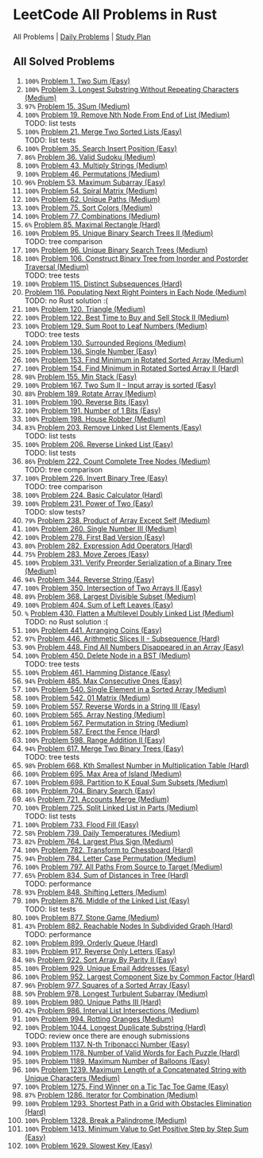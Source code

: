 LeetCode All Problems in Rust
=============================

All Problems | [Daily Problems](DAILY.md) | [Study Plan](STUDY_PLAN.md)

All Solved Problems
-------------------

1. `100%` [Problem 1. Two Sum (Easy)](problem_0001/)
2. `100%` [Problem 3. Longest Substring Without Repeating Characters (Medium)](problem_0003/)
3. `97%` [Problem 15. 3Sum (Medium)](problem_0015/)
4. `100%` [Problem 19. Remove Nth Node From End of List (Medium)](problem_0019/) \
    TODO: list tests
5. `100%` [Problem 21. Merge Two Sorted Lists (Easy)](problem_0021/) \
    TODO: list tests
6. `100%` [Problem 35. Search Insert Position (Easy)](problem_0035/)
7. `86%` [Problem 36. Valid Sudoku (Medium)](problem_0036/)
8. `100%` [Problem 43. Multiply Strings (Medium)](problem_0043/)
9. `100%` [Problem 46. Permutations (Medium)](problem_0046/)
10. `96%` [Problem 53. Maximum Subarray (Easy)](problem_0053/)
11. `100%` [Problem 54. Spiral Matrix (Medium)](problem_0054/)
12. `100%` [Problem 62. Unique Paths (Medium)](problem_0062/)
13. `100%` [Problem 75. Sort Colors (Medium)](problem_0075/)
14. `100%` [Problem 77. Combinations (Medium)](problem_0077/)
15. `6%` [Problem 85. Maximal Rectangle (Hard)](problem_0085/)
16. `100%` [Problem 95. Unique Binary Search Trees II (Medium)](problem_0095/) \
    TODO: tree comparison
17. `100%` [Problem 96. Unique Binary Search Trees (Medium)](problem_0096/)
18. `100%` [Problem 106. Construct Binary Tree from Inorder and Postorder Traversal (Medium)](problem_0106/) \
    TODO: tree tests
19. `100%` [Problem 115. Distinct Subsequences (Hard)](problem_0115/)
20. [Problem 116. Populating Next Right Pointers in Each Node (Medium)](problem_0116/) \
    TODO: no Rust solution :(
21. `100%` [Problem 120. Triangle (Medium)](problem_0120/)
22. `100%` [Problem 122. Best Time to Buy and Sell Stock II (Medium)](problem_0122/)
23. `100%` [Problem 129. Sum Root to Leaf Numbers (Medium)](problem_0129/) \
    TODO: tree tests
24. `100%` [Problem 130. Surrounded Regions (Medium)](problem_0130/)
25. `100%` [Problem 136. Single Number (Easy)](problem_0136/)
26. `100%` [Problem 153. Find Minimum in Rotated Sorted Array (Medium)](problem_0153/)
27. `100%` [Problem 154. Find Minimum in Rotated Sorted Array II (Hard)](problem_0154/)
28. `98%` [Problem 155. Min Stack (Easy)](problem_0155/)
29. `100%` [Problem 167. Two Sum II - Input array is sorted (Easy)](problem_0167/)
30. `88%` [Problem 189. Rotate Array (Medium)](problem_0189/)
31. `100%` [Problem 190. Reverse Bits (Easy)](problem_0190/)
32. `100%` [Problem 191. Number of 1 Bits (Easy)](problem_0191/)
33. `100%` [Problem 198. House Robber (Medium)](problem_0198/)
34. `83%` [Problem 203. Remove Linked List Elements (Easy)](problem_0203/) \
    TODO: list tests
35. `100%` [Problem 206. Reverse Linked List (Easy)](problem_0206/) \
    TODO: list tests
36. `86%` [Problem 222. Count Complete Tree Nodes (Medium)](problem_0222/) \
    TODO: tree comparison
37. `100%` [Problem 226. Invert Binary Tree (Easy)](problem_0226/) \
    TODO: tree comparison
38. `100%` [Problem 224. Basic Calculator (Hard)](problem_0224/)
39. `100%` [Problem 231. Power of Two (Easy)](problem_0231/) \
    TODO: slow tests?
40. `79%` [Problem 238. Product of Array Except Self (Medium)](problem_0238/)
41. `100%` [Problem 260. Single Number III (Medium)](problem_0260/)
42. `100%` [Problem 278. First Bad Version (Easy)](problem_0278/)
43. `80%` [Problem 282. Expression Add Operators (Hard)](problem_0282/)
44. `75%` [Problem 283. Move Zeroes (Easy)](problem_0283/)
45. `100%` [Problem 331. Verify Preorder Serialization of a Binary Tree (Medium)](problem_0331/)
46. `94%` [Problem 344. Reverse String (Easy)](problem_0344/)
47. `100%` [Problem 350. Intersection of Two Arrays II (Easy)](problem_0350/)
48. `89%` [Problem 368. Largest Divisible Subset (Medium)](problem_0368/)
49. `100%` [Problem 404. Sum of Left Leaves (Easy)](problem_0404/)
50. `%` [Problem 430. Flatten a Multilevel Doubly Linked List (Medium)](problem_0430/) \
    TODO: no Rust solution :(
51. `100%` [Problem 441. Arranging Coins (Easy)](problem_0441/)
52. `97%` [Problem 446. Arithmetic Slices II - Subsequence (Hard)](problem_0446/)
53. `90%` [Problem 448. Find All Numbers Disappeared in an Array (Easy)](problem_0448/)
54. `100%` [Problem 450. Delete Node in a BST (Medium)](problem_0450/) \
    TODO: tree tests
55. `100%` [Problem 461. Hamming Distance (Easy)](problem_0461/)
56. `94%` [Problem 485. Max Consecutive Ones (Easy)](problem_0485/)
57. `100%` [Problem 540. Single Element in a Sorted Array (Medium)](problem_0540/)
58. `100%` [Problem 542. 01 Matrix (Medium)](problem_0542/)
59. `100%` [Problem 557. Reverse Words in a String III (Easy)](problem_0557/)
60. `100%` [Problem 565. Array Nesting (Medium)](problem_0565/)
61. `100%` [Problem 567. Permutation in String (Medium)](problem_0567/)
62. `100%` [Problem 587. Erect the Fence (Hard)](problem_0587/)
63. `100%` [Problem 598. Range Addition II (Easy)](problem_0598/)
64. `94%` [Problem 617. Merge Two Binary Trees (Easy)](problem_0617/) \
    TODO: tree tests
65. `98%` [Problem 668. Kth Smallest Number in Multiplication Table (Hard)](problem_0668/)
66. `100%` [Problem 695. Max Area of Island (Medium)](problem_0695/)
67. `100%` [Problem 698. Partition to K Equal Sum Subsets (Medium)](problem_0698/)
68. `100%` [Problem 704. Binary Search (Easy)](problem_0704/)
69. `46%` [Problem 721. Accounts Merge (Medium)](problem_0721/)
70. `100%` [Problem 725. Split Linked List in Parts (Medium)](problem_0725/) \
    TODO: list tests
71. `100%` [Problem 733. Flood Fill (Easy)](problem_0733/)
72. `58%` [Problem 739. Daily Temperatures (Medium)](problem_0739/)
73. `82%` [Problem 764. Largest Plus Sign (Medium)](problem_0764/)
74. `100%` [Problem 782. Transform to Chessboard (Hard)](problem_0782/)
75. `94%` [Problem 784. Letter Case Permutation (Medium)](problem_0784/)
76. `100%` [Problem 797. All Paths From Source to Target (Medium)](problem_0797/)
77. `65%` [Problem 834. Sum of Distances in Tree (Hard)](problem_0834/) \
    TODO: performance
78. `93%` [Problem 848. Shifting Letters (Medium)](problem_0848/)
79. `100%` [Problem 876. Middle of the Linked List (Easy)](problem_0876/) \
    TODO: list tests
80. `100%` [Problem 877. Stone Game (Medium)](problem_0877/)
81. `43%` [Problem 882. Reachable Nodes In Subdivided Graph (Hard)](problem_0882/) \
    TODO: performance
82. `100%` [Problem 899. Orderly Queue (Hard)](problem_0899/)
83. `100%` [Problem 917. Reverse Only Letters (Easy)](problem_0917/)
84. `98%` [Problem 922. Sort Array By Parity II (Easy)](problem_0922/)
85. `100%` [Problem 929. Unique Email Addresses (Easy)](problem_0929/)
86. `100%` [Problem 952. Largest Component Size by Common Factor (Hard)](problem_0952/)
87. `96%` [Problem 977. Squares of a Sorted Array (Easy)](problem_0977/)
88. `50%` [Problem 978. Longest Turbulent Subarray (Medium)](problem_0978/)
89. `100%` [Problem 980. Unique Paths III (Hard)](problem_0980/)
90. `42%` [Problem 986. Interval List Intersections (Medium)](problem_0986/)
91. `100%` [Problem 994. Rotting Oranges (Medium)](problem_0994/)
92. `100%` [Problem 1044. Longest Duplicate Substring (Hard)](problem_1044/) \
    TODO: review once there are enough submissions
93. `100%` [Problem 1137. N-th Tribonacci Number (Easy)](problem_1137/)
94. `100%` [Problem 1178. Number of Valid Words for Each Puzzle (Hard)](problem_1178/)
95. `100%` [Problem 1189. Maximum Number of Balloons (Easy)](problem_1189/)
96. `100%` [Problem 1239. Maximum Length of a Concatenated String with Unique Characters (Medium)](problem_1239/)
97. `100%` [Problem 1275. Find Winner on a Tic Tac Toe Game (Easy)](problem_1275/)
98. `87%` [Problem 1286. Iterator for Combination (Medium)](problem_1286/)
99. `100%` [Problem 1293. Shortest Path in a Grid with Obstacles Elimination (Hard)](problem_1293/)
100. `100%` [Problem 1328. Break a Palindrome (Medium)](problem_1328/)
101. `100%` [Problem 1413. Minimum Value to Get Positive Step by Step Sum (Easy)](problem_1413/)
102. `100%` [Problem 1629. Slowest Key (Easy)](problem_1629/)
